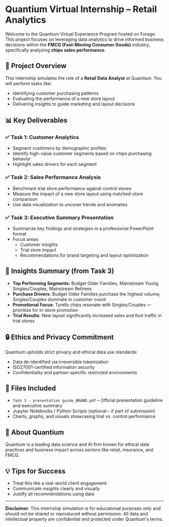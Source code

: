 # Quantium Virtual Internship – Retail Analytics

Welcome to the Quantium Virtual Experience Program hosted on Forage. This project focuses on leveraging data analytics to drive informed business decisions within the **FMCG (Fast-Moving Consumer Goods)** industry, specifically analyzing **chips sales performance**.

## 🧠 Project Overview

This internship simulates the role of a **Retail Data Analyst** at Quantium. You will perform tasks like:
- Identifying customer purchasing patterns
- Evaluating the performance of a new store layout
- Delivering insights to guide marketing and layout decisions

## 📊 Key Deliverables

### ✅ Task 1: Customer Analytics
- Segment customers by demographic profiles
- Identify high-value customer segments based on chips purchasing behavior
- Highlight sales drivers for each segment

### ✅ Task 2: Sales Performance Analysis
- Benchmark trial store performance against control stores
- Measure the impact of a new store layout using matched-store comparison
- Use data visualization to uncover trends and anomalies

### ✅ Task 3: Executive Summary Presentation
- Summarize key findings and strategies in a professional PowerPoint format
- Focus areas:
  - Customer insights
  - Trial store impact
  - Recommendations for brand targeting and layout optimization

## 📌 Insights Summary (from Task 3)
- **Top Performing Segments**: Budget Older Families, Mainstream Young Singles/Couples, Mainstream Retirees
- **Purchase Drivers**: Budget Older Families purchase the highest volume; Singles/Couples dominate in customer count
- **Promotional Focus**: Tyrells chips resonate with Singles/Couples — prioritize for in-store promotion
- **Trial Results**: New layout significantly increased sales and foot traffic in trial stores

## 🔒 Ethics and Privacy Commitment
Quantium upholds strict privacy and ethical data use standards:
- Data de-identified via irreversible tokenization
- ISO27001-certified information security
- Confidentiality and partner-specific restricted environments

## 📁 Files Included
- `Task 3 - presentation guide_BRAND.pdf` – Official presentation guideline and executive summary
- Jupyter Notebooks / Python Scripts (optional – if part of submission)
- Charts, graphs, and visuals showcasing trial vs. control performance

## 🏢 About Quantium
Quantium is a leading data science and AI firm known for ethical data practices and business impact across sectors like retail, insurance, and FMCG.

## 💡 Tips for Success
- Treat this like a real-world client engagement
- Communicate insights clearly and visually
- Justify all recommendations using data

---

**Disclaimer**: This internship simulation is for educational purposes only and should not be shared or reproduced without permission. All data and intellectual property are confidential and protected under Quantium's terms.

